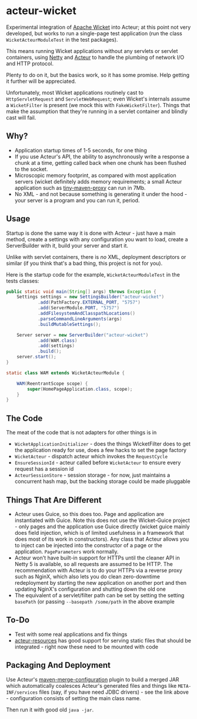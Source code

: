 acteur-wicket
=============

Experimental integration of [Apache Wicket](http://wicket.apache.org) into Acteur;  at this point not very
developed, but works to run a single-page test application
(run the class `WicketActeurModuleTest` in the test packages).

This means running Wicket applications without any servlets or servlet containers,
using [Netty](http://netty.io) and [Acteur](http://timboudreau.com/blog/updatedActeur/read)
to handle the plumbing of network I/O and HTTP protocol.

Plenty to do on it, but the basics work, so it has some promise.  Help getting it further will be appreciated.

Unfortunately, most Wicket applications routinely cast to `HttpServletRequest`
and `ServletWebRequest`;  even Wicket's internals assume a `WicketFilter` is
present (we mock this with `FakeWicketFilter`).  Things that make the assumption
that they're running in a servlet container and blindly cast will fail.


Why?
----

 * Application startup times of 1-5 seconds, for one thing
 * If you use Acteur's API, the ability to asynchronously write a response a chunk at a time, getting called
back when one chunk has been flushed to the socket.
 * Microscopic memory footprint, as compared with most application servers
(wicket definitely adds memory requirements;  a small Acteur application such
as [tiny-maven-proxy](https://github.com/timboudreau/tiny-maven-proxy) can run
in 7Mb.
 * No XML - and not because something is generating it under the hood - your
server is a program and you can run it, period.


Usage
-----

Startup is done the same way it is done with Acteur - just have a main method,
create a settings with any configuration you want to load, create a ServerBuilder
with it, build your server and start it.

Unlike with servlet containers, there is *no* XML, deployment descriptors
or similar (if you think that's a bad thing, this project is not for you).

Here is the startup code for the example, `WicketActeurModuleTest` in the
tests classes:

```java
public static void main(String[] args) throws Exception {
    Settings settings = new SettingsBuilder("acteur-wicket")
            .add(PathFactory.EXTERNAL_PORT, "5757")
            .add(ServerModule.PORT, "5757")
            .addFilesystemAndClasspathLocations()
            .parseCommandLineArguments(args)
            .buildMutableSettings();

    Server server = new ServerBuilder("acteur-wicket")
            .add(WAM.class)
            .add(settings)
            .build();
    server.start();
}

static class WAM extends WicketActeurModule {

    WAM(ReentrantScope scope) {
        super(HomePageApplication.class, scope);
    }
}
```


The Code
--------

The meat of the code that is not adapters for other things is in

 * `WicketApplicationInitializer` - does the things WicketFilter does to get
the application ready for use, does a few hacks to set the page factory
 * `WicketActeur` - dispatch acteur which invokes the `RequestCycle`
 * `EnsureSessionId` - acteur called before `WicketActeur` to ensure every request has a session id
 * `ActeurSessionStore` - session storage - for now, just maintains a concurrent hash map, but the backing
storage could be made pluggable


Things That Are Different
-------------------------

 * Acteur uses Guice, so this does too.  Page and application are instantiated with Guice.  Note
this does not use the Wicket-Guice project - only pages and the application use Guice directly
(wicket guice mainly does field injection, which is of limited usefulness in a framework that does
most of its work in constructors).  Any class that Acteur allows you to inject can be injected
into the constructor of a page or the application.  `PageParameters` work normally.
 * Acteur won't have built-in support for HTTPs until the cleaner API in Netty 5 is available, so
all requests are assumed to be HTTP.  The recommendation with Acteur is to do your HTTPs via a
reverse proxy such as NginX, which also lets you do clean zero-downtime redeployment by starting
the new application on another port and then updating NginX's configuration and shutting down the
old one
 * The equivalent of a servlet/filter path can be set by setting the setting `basePath` (or passing
`--basepath /some/path` in the above example


To-Do
-----

 * Test with some real applications and fix things
 * [acteur-resources](https://github.com/timboudreau/acteur/tree/master/acteur-resources) has good 
support for serving static files that should be integrated - right now these need to be mounted with code

Packaging And Deployment
------------------------

Use Acteur's [maven-merge-configuration](https://github.com/timboudreau/tiny-maven-proxy/blob/master/pom.xml#L103)
plugin to build a merged JAR which automatically coalesces Acteur's generated files and things like
`META-INF/services` files (say, if you have need JDBC drivers) - see the link above - configuration consists
of setting the main class name.

Then run it with good old `java -jar`.

